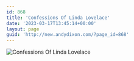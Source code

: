 ```yaml
---
id: 868
title: 'Confessions Of Linda Lovelace'
date: '2023-03-17T13:45:14+00:00'
layout: page
guid: 'http://new.andydixon.com/?page_id=868'
---
```


![Confessions Of Linda Lovelace](https://i0.wp.com/assets.g8x2.ldn.idrivee2-23.com/posters/Confessions%20Of%20Linda%20Lovelace%2001.jpg?w=1200&ssl=1 "Confessions Of Linda Lovelace")